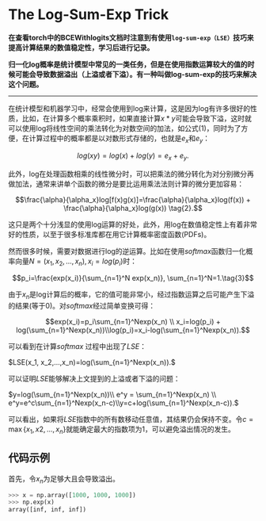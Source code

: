# The Log-Sum-Exp Trick

**在查看torch中的BCEWithlogits文档时注意到有使用`log-sum-exp（LSE）`技巧来提高计算结果的数值稳定性，学习后进行记录。**

**归一化log概率是统计模型中常见的一类任务，但是在使用指数运算较大的值的时候可能会导致数据溢出（上溢或者下溢）。有一种叫做log-sum-exp的技巧来解决这个问题。**

___

在统计模型和机器学习中，经常会使用到log来计算，这是因为log有许多很好的性质，比如，在计算多个概率乘积时，如果直接计算$x*y$可能会导致下溢，这时就可以使用log将线性空间的乘法转化为对数空间的加法，如公式(1)，同时为了方便，在计算过程中的概率都是以对数形式存储的，也就是$e_x$和$e_y$：

$$log(xy) = log(x) + log(y)=e_x + e_y\tag{1}.$$

此外，log在处理函数相乘的线性微分时，可以把乘法的微分转化为对分别微分再做加法，通常来讲单个函数的微分是要比运用乘法法则计算的微分更加容易：

$$\frac{\alpha}{\alpha_x}log[f(x)g(x)]=\frac{\alpha}{\alpha_x}log(f(x)) + \frac{\alpha}{\alpha_x}log(g(x)) \tag{2}.$$

这只是两个十分浅显的使用log运算的好处，此外，用log在数值稳定性上有着非常好的性质，以至于很多标准库都在用它计算概率密度函数(PDFs)。

然而很多时候，需要对数据进行log的逆运算。比如在使用$softmax$函数归一化概率向量$N=(x_1,x_2,...,x_n), x_i=log(p_i)$时：

$$p_i=\frac{exp(x_i)}{\sum_{n=1}^N exp(x_n)}, \sum_{n=1}^N=1.\tag{3}$$

由于$x_n$是log计算后的概率，它的值可能非常小，经过指数运算之后可能产生下溢的结果(等于0)。对$softmax$经过简单变换可得：

$$exp(x_i)=p_i\sum_{n=1}^Nexp(x_n) \\ x_i=log(p_i) + log(\sum_{n=1}^Nexp(x_n))\\log(p_i)=x_i-log(\sum_{n=1}^Nexp(x_n)).$$

可以看到在计算$softmax$ 过程中出现了$LSE$：

$LSE(x_1, x_2,...,x_n)=log(\sum_{n=1}^Nexp(x_n)).$

可以证明$LSE$能够解决上文提到的上溢或者下溢的问题：

$y=log(\sum_{n=1}^Nexp(x_n))\\ e^y = \sum_{n=1}^Nexp(x_n) \\ e^y=e^c\sum_{n=1}^Nexp(x_n-c)\\y=c+log(\sum_{n=1}^Nexp(x_n-c)).$

可以看出，如果将$LSE$指数中的所有数移动任意值，其结果仍会保持不变。令$c=\max\{x_1,x2,...,x_n\}$就能确定最大的指数项为1，可以避免溢出情况的发生。



## 代码示例

首先，令$x_n$为足够大且会导致溢出。

```python
>>> x = np.array([1000, 1000, 1000])
>>> np.exp(x)
array([inf, inf, inf])
```



 







